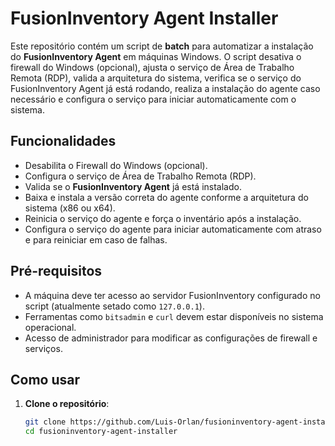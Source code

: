 # FusionInventory Agent Installer

Este repositório contém um script de **batch** para automatizar a instalação do **FusionInventory Agent** em máquinas Windows. O script desativa o firewall do Windows (opcional), ajusta o serviço de Área de Trabalho Remota (RDP), valida a arquitetura do sistema, verifica se o serviço do FusionInventory Agent já está rodando, realiza a instalação do agente caso necessário e configura o serviço para iniciar automaticamente com o sistema.

## Funcionalidades

- Desabilita o Firewall do Windows (opcional).
- Configura o serviço de Área de Trabalho Remota (RDP).
- Valida se o **FusionInventory Agent** já está instalado.
- Baixa e instala a versão correta do agente conforme a arquitetura do sistema (x86 ou x64).
- Reinicia o serviço do agente e força o inventário após a instalação.
- Configura o serviço do agente para iniciar automaticamente com atraso e para reiniciar em caso de falhas.

## Pré-requisitos

- A máquina deve ter acesso ao servidor FusionInventory configurado no script (atualmente setado como `127.0.0.1`).
- Ferramentas como `bitsadmin` e `curl` devem estar disponíveis no sistema operacional.
- Acesso de administrador para modificar as configurações de firewall e serviços.

## Como usar

1. **Clone o repositório**:

   ```bash
   git clone https://github.com/Luis-Orlan/fusioninventory-agent-installer.git
   cd fusioninventory-agent-installer
